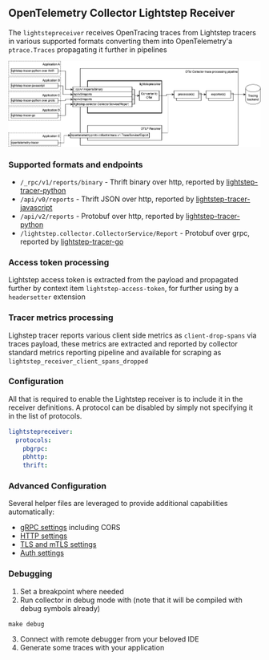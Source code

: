 ## OpenTelemetry Collector Lightstep Receiver

The `lightstepreceiver` receives OpenTracing traces from Lightstep tracers in various supported formats converting them into OpenTelemetry'a `ptrace.Traces` propagating it further in pipelines

![arch](./otelcol-lightstep-receiver.png)
### Supported formats and endpoints
- `/_rpc/v1/reports/binary` - Thrift binary over http, reported by [lightstep-tracer-python](https://github.com/lightstep/lightstep-tracer-python)
- `/api/v0/reports` - Thrift JSON over http, reported by [lightstep-tracer-javascript](https://github.com/lightstep/lightstep-tracer-javascript)
- `/api/v2/reports` - Protobuf over http, reported by [lightstep-tracer-python](https://github.com/lightstep/lightstep-tracer-python)
- `/lightstep.collector.CollectorService/Report` - Protobuf over grpc, reported by [lightstep-tracer-go](https://github.com/lightstep/lightstep-tracer-go) 
 

### Access token processing
Lightstep access token is extracted from the payload and propagated further by context item `lightstep-access-token`, for further using by a `headersetter` extension 

### Tracer metrics processing
Lighstep tracer reports various client side metrics as `client-drop-spans` via traces payload, these metrics are extracted and reported by collector standard metrics reporting pipeline and available for scraping as `lightstep_receiver_client_spans_dropped`

### Configuration

All that is required to enable the Lightstep receiver is to include it in the receiver definitions. A protocol can be disabled by simply not specifying it in the list of protocols.

```yaml
lightstepreceiver:
  protocols:
    pbgrpc:
    pbhttp:
    thrift:
```


### Advanced Configuration

Several helper files are leveraged to provide additional capabilities automatically:

- [gRPC settings](https://github.com/open-telemetry/opentelemetry-collector/blob/main/config/configgrpc/README.md) including CORS
- [HTTP settings](https://github.com/open-telemetry/opentelemetry-collector/blob/main/config/confighttp/README.md)
- [TLS and mTLS settings](https://github.com/open-telemetry/opentelemetry-collector/blob/main/config/configtls/README.md)
- [Auth settings](https://github.com/open-telemetry/opentelemetry-collector/blob/main/config/configauth/README.md)

### Debugging

1. Set a breakpoint where needed
2. Run collector in debug mode with (note that it will be compiled with debug symbols already) 
```
make debug
```
3. Connect with remote debugger from your beloved IDE
4. Generate some traces with your application
 